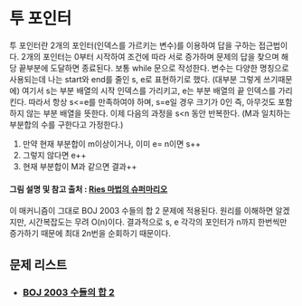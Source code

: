 # 투 포인터

투 포인터란 2개의 포인터(인덱스를 가르키는 변수)를 이용하여 답을 구하는 접근법이다. 2개의 포인터는 0부터 시작하여 조건에 따라 서로 증가하며 문제의 답을 찾으며 해당 끝부분에 도달하면 종료된다. 보통 while 문으로 작성한다. 변수는 다양한 명칭으로 사용되는데 나는 start와 end를 줄인 s, e로 표현하기로 했다. (대부분 그렇게 쓰기때문에) 여기서 s는 부분 배열의 시작 인덱스를 가리키고, e는 부분 배열의 끝 인덱스를 가리킨다. 따라서 항상 s<=e를 만족하여야 하며, s=e일 경우 크기가 0인 즉, 아무것도 포함하지 않는 부분 배열을 뜻한다. 이제 다음의 과정을 s<n 동안 반복한다. (M과 일치하는 부분합의 수를 구한다고 가정한다.)

1. 만약 현재 부분합이 m이상이거나, 이미 e= n이면 s++
2. 그렇지 않다면 e++
3. 현재 부분합이 M과 같으면 결과++

#### **그림 설명 및 참고 출처 : [Ries 마법의 슈퍼마리오](https://m.blog.naver.com/kks227/220795165570)**

이 매커니즘이 그대로 BOJ 2003 수들의 합 2 문제에 적용된다. 원리를 이해하면 알겠지만, 시간복잡도는 무려 O(n)이다. 결과적으로 s, e 각각의 포인터가 n까지 한번씩만 증가하기 때문에 최대 2n번을 순회하기 때문이다.



## 문제 리스트

- ### [BOJ 2003 수들의 합 2 ](https://github.com/jungtaeyong/alstudy2/blob/ty/SDS/예습/baekjoon%202003%20수들의%20합%202.md)